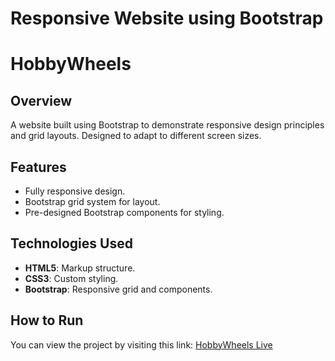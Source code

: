 # Responsive Website using Bootstrap
# HobbyWheels

## Overview
A website built using Bootstrap to demonstrate responsive design principles and grid layouts. Designed to adapt to different screen sizes.

## Features
- Fully responsive design.
- Bootstrap grid system for layout.
- Pre-designed Bootstrap components for styling.

## Technologies Used
- **HTML5**: Markup structure.
- **CSS3**: Custom styling.
- **Bootstrap**: Responsive grid and components.

## How to Run
You can view the project by visiting this link: [HobbyWheels Live](https://sreeraj100.github.io/HobbyWheels/)
